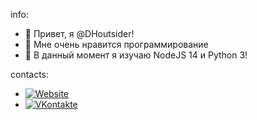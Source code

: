 info:
  - 👋 Привет, я @DHoutsider!
  - 👀 Мне очень нравится программирование
  - 🌱 В данный момент я изучаю NodeJS 14 и Python 3!

contacts:
  - <a href="https://dhoutsider.top/"><img alt="Website" src="https://img.shields.io/badge/Вебсайт-www.dhoutsider.top-blue?style=flat-square&logo=google-chrome"></a>
  - <a href="https://vk.com/dhoutsider/"><img alt="VKontakte" src="https://img.shields.io/badge/ВКонтакте-dhoutsider-blue?style=flat-square&logo=vk"></a>
